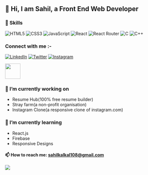 ## 👋 Hi, I am Sahil, a Front End Web Developer

### 🚀 Skills 
![HTML5](https://img.shields.io/badge/html5-%23E34F26.svg?style=for-the-badge&logo=html5&logoColor=white)
![CSS3](https://img.shields.io/badge/css3-%231572B6.svg?style=for-the-badge&logo=css3&logoColor=white)
![JavaScript](https://img.shields.io/badge/javascript-%23323330.svg?style=for-the-badge&logo=javascript&logoColor=%23F7DF1E)
![React](https://img.shields.io/badge/react-%2320232a.svg?style=for-the-badge&logo=react&logoColor=%2361DAFB)
![React Router](https://img.shields.io/badge/React_Router-CA4245?style=for-the-badge&logo=react-router&logoColor=white)
![C](https://img.shields.io/badge/c-%2300599C.svg?style=for-the-badge&logo=c&logoColor=white)
![C++](https://img.shields.io/badge/c++-%2300599C.svg?style=for-the-badge&logo=c%2B%2B&logoColor=white)

### Connect with me :-
[![LinkedIn](https://img.shields.io/badge/linkedin-%230077B5.svg?style=for-the-badge&logo=linkedin&logoColor=white)](https://www.linkedin.com/in/sahil810/)
[![Twitter](https://img.shields.io/badge/Twitter-%231DA1F2.svg?style=for-the-badge&logo=Twitter&logoColor=white)](https://twitter.com/sahilkalkal_)
[![Instagram](https://img.shields.io/badge/Instagram-%23E4405F.svg?style=for-the-badge&logo=Instagram&logoColor=white)](https://www.instagram.com/sahil.kalkal_)


[<img height="50px" src="https://github.com/sahilkalkal/social-icons/blob/master/SVG/Color/Instagram.svg"></img>](https://www.instagram.com/sahil.kalkal_)


 ### 🔭 I’m currently working on
 - Resume Hub(100% free resume builder)
 - Stray farm(a non-profit organisation)
 - Instagram Clone(a responsive clone of instagram.com)
### 🌱 I’m currently learning
- React.js
- Firebase
- Responsive Designs

 #### 📫 How to reach me: sahilkalkal108@gmail.com




![](https://komarev.com/ghpvc/?username=sahilkalkal)


